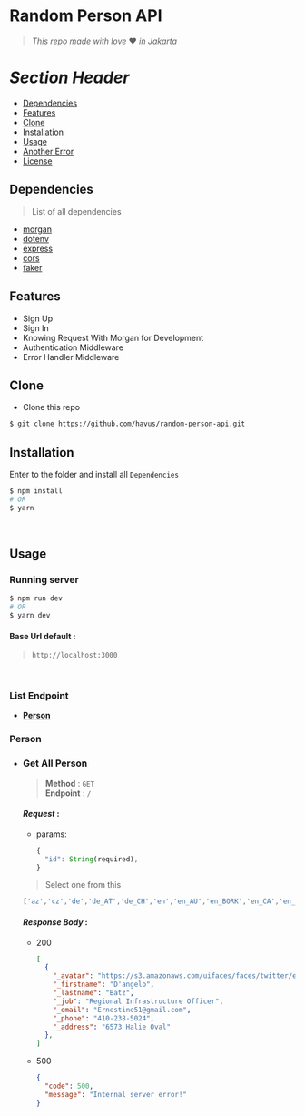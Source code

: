 # **Random Person API**
> _This repo made with love_  :heart: _in Jakarta_

# _Section Header_
* [Dependencies](#dependencies)
* [Features](#features)
* [Clone](#clone)
* [Installation](#installation)
* [Usage](#usage)
* [Another Error](#another-error)
* [License](#license)

## Dependencies
> List of all dependencies
* [morgan](https://www.npmjs.com/package/morgan)
* [dotenv](https://www.npmjs.com/package/dotenv)
* [express](https://www.npmjs.com/package/express)
* [cors](https://www.npmjs.com/package/cors)
* [faker](https://www.npmjs.com/package/faker)

## Features
* Sign Up
* Sign In
* Knowing Request With Morgan for Development
* Authentication Middleware
* Error Handler Middleware

## Clone
* Clone this repo
```bash
$ git clone https://github.com/havus/random-person-api.git
```

## Installation
Enter to the folder and install all `Dependencies`
```bash
$ npm install
# OR
$ yarn
``` 
<br>

## Usage
### Running server
```bash
$ npm run dev
# OR
$ yarn dev
```
#### Base Url default :<br>
> `http://localhost:3000`

<br>

### List Endpoint
* [**Person**](#person)

### Person
+ ### **Get All Person**
  > **Method** : `GET`<br>
  > **Endpoint** : `/`

  #### _Request_ :
  * params:
    ```javascript
    {
      "id": String(required),
    }
    ```
  > Select one from this 
  ```javascript
  ['az','cz','de','de_AT','de_CH','en','en_AU','en_BORK','en_CA','en_GB','en_IE','en_IND','en_US','en_ZA','en_au_ocker','es','es_MX','fa','fr','fr_CA','ge','id_ID','it','ja','ko','nb_NO','nep','nl','pl','pt_BR','pt_PT','ru','sk','sv','tr','uk','vi','zh_CN','zh_TW']
  ```

  #### _Response Body_ :
  - 200
    ```json
    [
      {
        "_avatar": "https://s3.amazonaws.com/uifaces/faces/twitter/ehsandiary/128.jpg",
        "_firstname": "D'angelo",
        "_lastname": "Batz",
        "_job": "Regional Infrastructure Officer",
        "_email": "Ernestine51@gmail.com",
        "_phone": "410-238-5024",
        "_address": "6573 Halie Oval"
      },
    ]
    ```
  - 500
    ```json
    {
      "code": 500,
      "message": "Internal server error!"
    }
    ```
